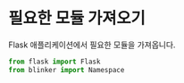 # 필요한 모듈 가져오기

Flask 애플리케이션에서 필요한 모듈을 가져옵니다.

```python
from flask import Flask
from blinker import Namespace
```
